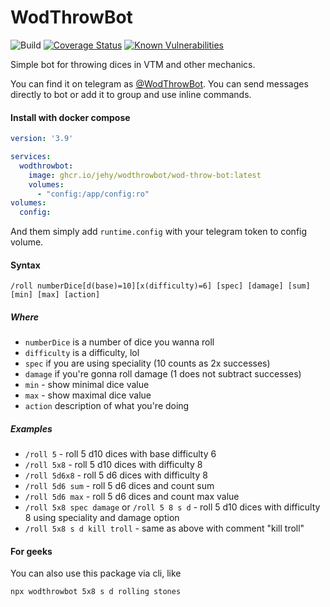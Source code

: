 # WodThrowBot

![Build](https://github.com/jehy/wodThrowBot/workflows/Build/badge.svg)
[![Coverage Status](https://coveralls.io/repos/github/jehy/wodThrowBot/badge.svg?branch=master)](https://coveralls.io/github/jehy/wodThrowBot?branch=master)
[![Known Vulnerabilities](https://snyk.io/test/github/jehy/wodThrowBot/badge.svg)](https://snyk.io/test/github/jehy/wodThrowBot)

Simple bot for throwing dices in VTM and other mechanics.

You can find it on telegram as [@WodThrowBot](https://t.me/WodThrowBot). You can send messages directly to bot
or add it to group and use inline commands.

#### Install with docker compose
```yml
version: '3.9'

services:
  wodthrowbot:
    image: ghcr.io/jehy/wodthrowbot/wod-throw-bot:latest
    volumes:
      - "config:/app/config:ro"
volumes:
  config:
```
And them simply add `runtime.config` with your telegram token to config volume.

#### Syntax
```
/roll numberDice[d(base)=10][x(difficulty)=6] [spec] [damage] [sum] [min] [max] [action]
```

##### Where
* `numberDice` is a number of dice you wanna roll
* `difficulty` is a difficulty, lol
* `spec` if you are using speciality (10 counts as 2x successes)
* `damage` if you're gonna roll damage (1 does not subtract successes)
* `min` - show minimal dice value
* `max` - show maximal dice value
* `action` description of what you're doing

##### Examples
* `/roll 5` - roll 5 d10 dices with base difficulty 6
* `/roll 5x8` - roll 5 d10 dices with difficulty 8
* `/roll 5d6x8` - roll 5 d6 dices with difficulty 8
* `/roll 5d6 sum` - roll 5 d6 dices and count sum
* `/roll 5d6 max` - roll 5 d6 dices and count max value
* `/roll 5x8 spec damage` or `/roll 5 8 s d` - roll 5 d10 dices with difficulty 8 using speciality and damage option
* `/roll 5x8 s d kill troll` - same as above with comment "kill troll"

#### For geeks

You can also use this package via cli, like

```bash
npx wodthrowbot 5x8 s d rolling stones
```
